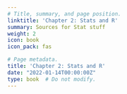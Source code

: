 ```yaml
---
# Title, summary, and page position.
linktitle: 'Chapter 2: Stats and R'
summary: Sources for Stat stuff
weight: 2
icon: book
icon_pack: fas

# Page metadata.
title: 'Chapter 2: Stats and R'
date: "2022-01-14T00:00:00Z"
type: book  # Do not modify.
---
```


